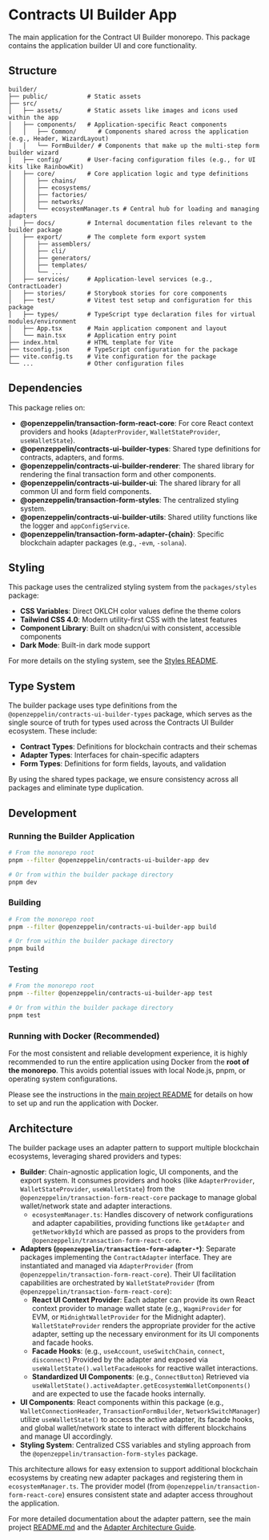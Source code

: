 # Contracts UI Builder App

The main application for the Contract UI Builder monorepo. This package contains the application builder UI and core functionality.

## Structure

```text
builder/
├── public/           # Static assets
├── src/
│   ├── assets/       # Static assets like images and icons used within the app
│   ├── components/   # Application-specific React components
│   │   ├── Common/      # Components shared across the application (e.g., Header, WizardLayout)
│   │   └── FormBuilder/ # Components that make up the multi-step form builder wizard
│   ├── config/       # User-facing configuration files (e.g., for UI kits like RainbowKit)
│   ├── core/         # Core application logic and type definitions
│   │   ├── chains/
│   │   ├── ecosystems/
│   │   ├── factories/
│   │   ├── networks/
│   │   └── ecosystemManager.ts # Central hub for loading and managing adapters
│   ├── docs/         # Internal documentation files relevant to the builder package
│   ├── export/       # The complete form export system
│   │   ├── assemblers/
│   │   ├── cli/
│   │   ├── generators/
│   │   ├── templates/
│   │   └── ...
│   ├── services/     # Application-level services (e.g., ContractLoader)
│   ├── stories/      # Storybook stories for core components
│   ├── test/         # Vitest test setup and configuration for this package
│   ├── types/        # TypeScript type declaration files for virtual modules/environment
│   ├── App.tsx       # Main application component and layout
│   └── main.tsx      # Application entry point
├── index.html        # HTML template for Vite
├── tsconfig.json     # TypeScript configuration for the package
├── vite.config.ts    # Vite configuration for the package
└── ...               # Other configuration files
```

## Dependencies

This package relies on:

- **@openzeppelin/transaction-form-react-core**: For core React context providers and hooks (`AdapterProvider`, `WalletStateProvider`, `useWalletState`).
- **@openzeppelin/contracts-ui-builder-types**: Shared type definitions for contracts, adapters, and forms.
- **@openzeppelin/contracts-ui-builder-renderer**: The shared library for rendering the final transaction form and other components.
- **@openzeppelin/contracts-ui-builder-ui**: The shared library for all common UI and form field components.
- **@openzeppelin/transaction-form-styles**: The centralized styling system.
- **@openzeppelin/contracts-ui-builder-utils**: Shared utility functions like the logger and `appConfigService`.
- **@openzeppelin/transaction-form-adapter-{chain}**: Specific blockchain adapter packages (e.g., `-evm`, `-solana`).

## Styling

This package uses the centralized styling system from the `packages/styles` package:

- **CSS Variables**: Direct OKLCH color values define the theme colors
- **Tailwind CSS 4.0**: Modern utility-first CSS with the latest features
- **Component Library**: Built on shadcn/ui with consistent, accessible components
- **Dark Mode**: Built-in dark mode support

For more details on the styling system, see the [Styles README](../styles/README.md).

## Type System

The builder package uses type definitions from the `@openzeppelin/contracts-ui-builder-types` package, which serves as the single source of truth for types used across the Contracts UI Builder ecosystem. These include:

- **Contract Types**: Definitions for blockchain contracts and their schemas
- **Adapter Types**: Interfaces for chain-specific adapters
- **Form Types**: Definitions for form fields, layouts, and validation

By using the shared types package, we ensure consistency across all packages and eliminate type duplication.

## Development

### Running the Builder Application

```bash
# From the monorepo root
pnpm --filter @openzeppelin/contracts-ui-builder-app dev

# Or from within the builder package directory
pnpm dev
```

### Building

```bash
# From the monorepo root
pnpm --filter @openzeppelin/contracts-ui-builder-app build

# Or from within the builder package directory
pnpm build
```

### Testing

```bash
# From the monorepo root
pnpm --filter @openzeppelin/contracts-ui-builder-app test

# Or from within the builder package directory
pnpm test
```

### Running with Docker (Recommended)

For the most consistent and reliable development experience, it is highly recommended to run the entire application using Docker from the **root of the monorepo**. This avoids potential issues with local Node.js, pnpm, or operating system configurations.

Please see the instructions in the [main project README](../../README.md#running-with-docker-recommended) for details on how to set up and run the application with Docker.

## Architecture

The builder package uses an adapter pattern to support multiple blockchain ecosystems, leveraging shared providers and types:

- **Builder**: Chain-agnostic application logic, UI components, and the export system. It consumes providers and hooks (like `AdapterProvider`, `WalletStateProvider`, `useWalletState`) from the `@openzeppelin/transaction-form-react-core` package to manage global wallet/network state and adapter interactions.
  - `ecosystemManager.ts`: Handles discovery of network configurations and adapter capabilities, providing functions like `getAdapter` and `getNetworkById` which are passed as props to the providers from `@openzeppelin/transaction-form-react-core`.
- **Adapters (`@openzeppelin/transaction-form-adapter-*`)**: Separate packages implementing the `ContractAdapter` interface. They are instantiated and managed via `AdapterProvider` (from `@openzeppelin/transaction-form-react-core`). Their UI facilitation capabilities are orchestrated by `WalletStateProvider` (from `@openzeppelin/transaction-form-react-core`):
  - **React UI Context Provider**: Each adapter can provide its own React context provider to manage wallet state (e.g., `WagmiProvider` for EVM, or `MidnightWalletProvider` for the Midnight adapter). `WalletStateProvider` renders the appropriate provider for the active adapter, setting up the necessary environment for its UI components and facade hooks.
  - **Facade Hooks**: (e.g., `useAccount`, `useSwitchChain`, `connect`, `disconnect`) Provided by the adapter and exposed via `useWalletState().walletFacadeHooks` for reactive wallet interactions.
  - **Standardized UI Components**: (e.g., `ConnectButton`) Retrieved via `useWalletState().activeAdapter.getEcosystemWalletComponents()` and are expected to use the facade hooks internally.
- **UI Components**: React components within this package (e.g., `WalletConnectionHeader`, `TransactionFormBuilder`, `NetworkSwitchManager`) utilize `useWalletState()` to access the active adapter, its facade hooks, and global wallet/network state to interact with different blockchains and manage UI accordingly.
- **Styling System**: Centralized CSS variables and styling approach from the `@openzeppelin/transaction-form-styles` package.

This architecture allows for easy extension to support additional blockchain ecosystems by creating new adapter packages and registering them in `ecosystemManager.ts`. The provider model (from `@openzeppelin/transaction-form-react-core`) ensures consistent state and adapter access throughout the application.

For more detailed documentation about the adapter pattern, see the main project [README.md](../../README.md#adding-new-adapters) and the [Adapter Architecture Guide](../../docs/ADAPTER_ARCHITECTURE.md).
